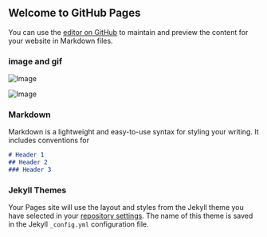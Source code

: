 ## Welcome to GitHub Pages

You can use the [editor on GitHub](https://github.com/AIprogrammer/jiahangw.github.io/edit/master/README.md) to maintain and preview the content for your website in Markdown files.
### image and gif
![Image](https://github.com/AIprogrammer/jiahangw.github.io/blob/master/vis_A1B2qmziDvS.gif)

![Image](https://github.com/AIprogrammer/jiahangw.github.io/blob/master/face_animation.gif)


### Markdown

Markdown is a lightweight and easy-to-use syntax for styling your writing. It includes conventions for

```markdown
# Header 1
## Header 2
### Header 3
```

### Jekyll Themes
Your Pages site will use the layout and styles from the Jekyll theme you have selected in your [repository settings](https://github.com/AIprogrammer/jiahangw.github.io/settings). The name of this theme is saved in the Jekyll `_config.yml` configuration file.